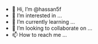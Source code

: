 - 👋 Hi, I’m @hassan5f
- 👀 I’m interested in ...
- 🌱 I’m currently learning ...
- 💞️ I’m looking to collaborate on ...
- 📫 How to reach me ...

<!---
hassan5f/hassan5f is a ✨ special ✨ repository because its `README.md` (this file) appears on your GitHub profile.
You can click the Preview link to take a look at your changes.
--->
